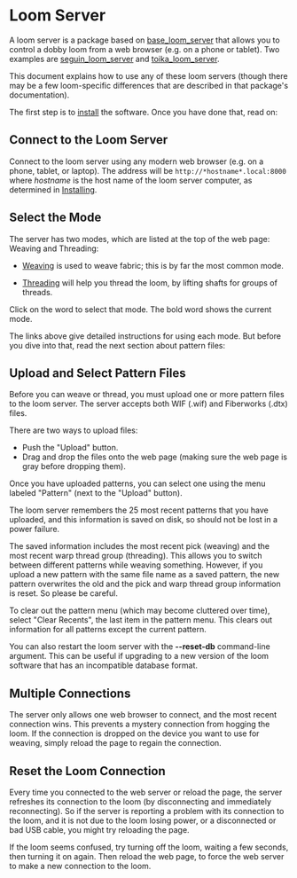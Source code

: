 # Loom Server

A loom server is a package based on [base_loom_server](https://pypi.org/project/base-loom-server/) that allows you to control a dobby loom from a web browser (e.g. on a phone or tablet). Two examples are [seguin_loom_server](https://pypi.org/project/seguin-loom-server/)
and [toika_loom_server](https://pypi.org/project/toika-loom-server/).

This document explains how to use any of these loom servers (though there may be a few loom-specific differences that are described in that package's documentation).

The first step is to [install](installing.md) the software. Once you have done that, read on:

## Connect to the Loom Server

Connect to the loom server using any modern web browser (e.g. on a phone, tablet, or laptop).
The address will be `http://*hostname*.local:8000` where *hostname* is the host name
of the loom server computer, as determined in [Installing](installing.md).

## Select the Mode

The server has two modes, which are listed at the top of the web page: Weaving and Threading:

* [Weaving](weaving.md) is used to weave fabric; this is by far the most common mode.

* [Threading](threading.md) will help you thread the loom, by lifting shafts for groups of threads.

Click on the word to select that mode.
The bold word shows the current mode.

The links above give detailed instructions for using each mode.
But before you dive into that, read the next section about pattern files:

## Upload and Select Pattern Files

Before you can weave or thread, you must upload one or more pattern files to the loom server.
The server accepts both WIF (.wif) and Fiberworks (.dtx) files.

There are two ways to upload files:

* Push the "Upload" button.
* Drag and drop the files onto the web page (making sure the web page is gray before dropping them).

Once you have uploaded patterns, you can select one using the menu labeled "Pattern" (next to the "Upload" button).

The loom server remembers the 25 most recent patterns that you have uploaded,
and this information is saved on disk, so should not be lost in a power failure.

The saved information includes the most recent pick (weaving) and the most recent warp thread group (threading).
This allows you to switch between different patterns while weaving something.
However, if you upload a new pattern with the same file name as a saved pattern,
the new pattern overwrites the old and the pick and warp thread group information is reset.
So please be careful.

To clear out the pattern menu (which may become cluttered over time),
select "Clear Recents", the last item in the pattern menu.
This clears out information for all patterns except the current pattern.

You can also restart the loom server with the **--reset-db** command-line argument.
This can be useful if upgrading to a new version of the loom software that has an incompatible database format.

## Multiple Connections

The server only allows one web browser to connect, and the most recent connection wins.
This prevents a mystery connection from hogging the loom.
If the connection is dropped on the device you want to use for weaving,
simply reload the page to regain the connection.

## Reset the Loom Connection

Every time you connected to the web server or reload the page, the server refreshes
its connection to the loom (by disconnecting and immediately reconnecting).
So if the server is reporting a problem with its connection to the loom,
and it is not due to the loom losing power, or a disconnected or bad USB cable,
you might try reloading the page.

If the loom seems confused, try turning off the loom, waiting a few seconds, then turning it on again.
Then reload the web page, to force the web server to make a new connection to the loom.
